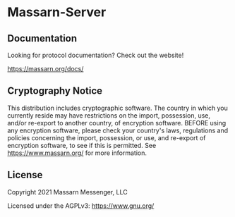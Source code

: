 Massarn-Server
=================

Documentation
-------------

Looking for protocol documentation? Check out the website!

https://massarn.org/docs/

Cryptography Notice
------------

This distribution includes cryptographic software. The country in which you currently reside may have restrictions on the import, possession, use, and/or re-export to another country, of encryption software.
BEFORE using any encryption software, please check your country's laws, regulations and policies concerning the import, possession, or use, and re-export of encryption software, to see if this is permitted.
See <https://www.massarn.org/> for more information.


License
---------------------

Copyright 2021 Massarn Messenger, LLC

Licensed under the AGPLv3: https://www.gnu.org/
